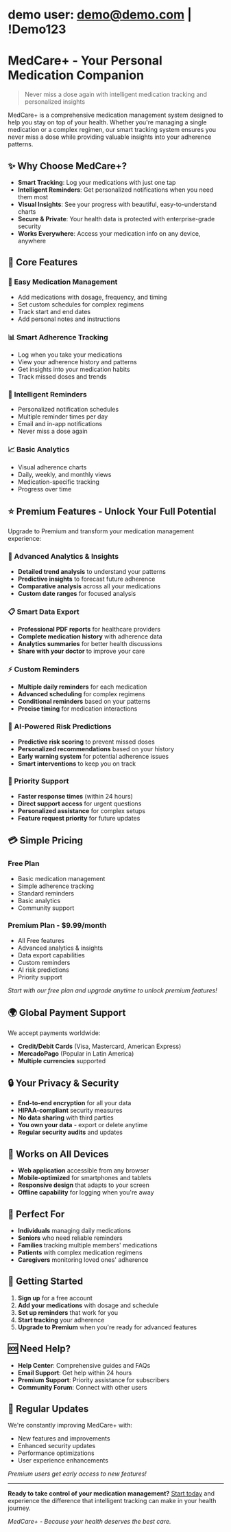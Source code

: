 # demo user: demo@demo.com | !Demo123

# MedCare+ - Your Personal Medication Companion

> Never miss a dose again with intelligent medication tracking and personalized insights

MedCare+ is a comprehensive medication management system designed to help you stay on top of your health. Whether you're managing a single medication or a complex regimen, our smart tracking system ensures you never miss a dose while providing valuable insights into your adherence patterns.

## ✨ Why Choose MedCare+?

- **Smart Tracking**: Log your medications with just one tap
- **Intelligent Reminders**: Get personalized notifications when you need them most
- **Visual Insights**: See your progress with beautiful, easy-to-understand charts
- **Secure & Private**: Your health data is protected with enterprise-grade security
- **Works Everywhere**: Access your medication info on any device, anywhere

## 🚀 Core Features

### 📱 Easy Medication Management
- Add medications with dosage, frequency, and timing
- Set custom schedules for complex regimens
- Track start and end dates
- Add personal notes and instructions

### 📊 Smart Adherence Tracking
- Log when you take your medications
- View your adherence history and patterns
- Get insights into your medication habits
- Track missed doses and trends

### 🔔 Intelligent Reminders
- Personalized notification schedules
- Multiple reminder times per day
- Email and in-app notifications
- Never miss a dose again

### 📈 Basic Analytics
- Visual adherence charts
- Daily, weekly, and monthly views
- Medication-specific tracking
- Progress over time

## ⭐ Premium Features - Unlock Your Full Potential

Upgrade to Premium and transform your medication management experience:

### 🧠 Advanced Analytics & Insights
- **Detailed trend analysis** to understand your patterns
- **Predictive insights** to forecast future adherence
- **Comparative analysis** across all your medications
- **Custom date ranges** for focused analysis

### 📋 Smart Data Export
- **Professional PDF reports** for healthcare providers
- **Complete medication history** with adherence data
- **Analytics summaries** for better health discussions
- **Share with your doctor** to improve your care

### ⚡ Custom Reminders
- **Multiple daily reminders** for each medication
- **Advanced scheduling** for complex regimens
- **Conditional reminders** based on your patterns
- **Precise timing** for medication interactions

### 🎯 AI-Powered Risk Predictions
- **Predictive risk scoring** to prevent missed doses
- **Personalized recommendations** based on your history
- **Early warning system** for potential adherence issues
- **Smart interventions** to keep you on track

### 🎁 Priority Support
- **Faster response times** (within 24 hours)
- **Direct support access** for urgent questions
- **Personalized assistance** for complex setups
- **Feature request priority** for future updates

## 💳 Simple Pricing

### Free Plan
- Basic medication management
- Simple adherence tracking
- Standard reminders
- Basic analytics
- Community support

### Premium Plan - $9.99/month
- All Free features
- Advanced analytics & insights
- Data export capabilities
- Custom reminders
- AI risk predictions
- Priority support

*Start with our free plan and upgrade anytime to unlock premium features!*

## 🌍 Global Payment Support

We accept payments worldwide:
- **Credit/Debit Cards** (Visa, Mastercard, American Express)
- **MercadoPago** (Popular in Latin America)
- **Multiple currencies** supported

## 🔒 Your Privacy & Security

- **End-to-end encryption** for all your data
- **HIPAA-compliant** security measures
- **No data sharing** with third parties
- **You own your data** - export or delete anytime
- **Regular security audits** and updates

## 📱 Works on All Devices

- **Web application** accessible from any browser
- **Mobile-optimized** for smartphones and tablets
- **Responsive design** that adapts to your screen
- **Offline capability** for logging when you're away

## 🎯 Perfect For

- **Individuals** managing daily medications
- **Seniors** who need reliable reminders
- **Families** tracking multiple members' medications
- **Patients** with complex medication regimens
- **Caregivers** monitoring loved ones' adherence

## 🚀 Getting Started

1. **Sign up** for a free account
2. **Add your medications** with dosage and schedule
3. **Set up reminders** that work for you
4. **Start tracking** your adherence
5. **Upgrade to Premium** when you're ready for advanced features

## 🆘 Need Help?

- **Help Center**: Comprehensive guides and FAQs
- **Email Support**: Get help within 24 hours
- **Premium Support**: Priority assistance for subscribers
- **Community Forum**: Connect with other users

## 🔄 Regular Updates

We're constantly improving MedCare+ with:
- New features and improvements
- Enhanced security updates
- Performance optimizations
- User experience enhancements

*Premium users get early access to new features!*

---

**Ready to take control of your medication management?** [Start today](https://medcare-hackaton.netlify.app/) and experience the difference that intelligent tracking can make in your health journey.

*MedCare+ - Because your health deserves the best care.* 